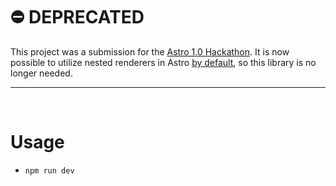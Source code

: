 # ⛔️ DEPRECATED

This project was a submission for the [Astro 1.0 Hackathon](https://astro.build/blog/astro-1-hackathon/). It is now possible to utilize nested renderers in Astro [by default](https://docs.astro.build/en/core-concepts/framework-components/#nesting-framework-components), so this library is no longer needed.
&nbsp;  

-----




&nbsp;  
<!--########################################################################-->
# Usage
<!--########################################################################-->

- `npm run dev`
